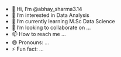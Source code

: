 - 👋 Hi, I’m @abhay_sharma3.14
- 👀 I’m interested in Data Analysis
- 🌱 I’m currently learning M.Sc Data Science
- 💞️ I’m looking to collaborate on ...
- 📫 How to reach me ...
- 😄 Pronouns: ...
- ⚡ Fun fact: ...

<!---
hackerabhay1/hackerabhay1 is a ✨ special ✨ repository because its `README.md` (this file) appears on your GitHub profile.
You can click the Preview link to take a look at your changes.
--->
